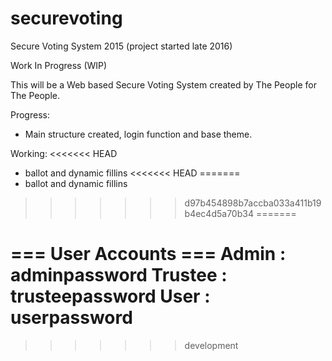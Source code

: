 # securevoting
Secure Voting System 2015 (project started late 2016)

Work In Progress (WIP)

This will be a Web based Secure Voting System created by The People for The People.

Progress:
* Main structure created, login function and base theme.

Working:
<<<<<<< HEAD
* ballot and dynamic fillins
<<<<<<< HEAD
=======
* ballot and dynamic fillins 
>>>>>>> d97b454898b7accba033a411b19b4ec4d5a70b34
=======

=== User Accounts ===
Admin : adminpassword
Trustee : trusteepassword
User : userpassword
=====================
>>>>>>> development
